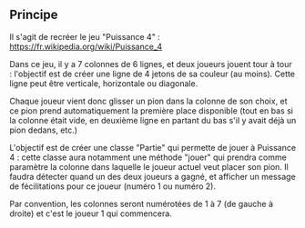 ## Principe

Il s'agit de recréer le jeu "Puissance 4" : https://fr.wikipedia.org/wiki/Puissance_4

Dans ce jeu, il y a 7 colonnes de 6 lignes, et deux joueurs jouent tour à tour : l'objectif est de créer une ligne de 4 jetons de sa couleur (au moins). Cette ligne peut être verticale, horizontale ou diagonale.

Chaque joueur vient donc glisser un pion dans la colonne de son choix, et ce pion prend automatiquement la première place disponible (tout en bas si la colonne était vide, en deuxième ligne en partant du bas s'il y avait déjà un pion dedans, etc.)

L'objectif est de créer une classe "Partie" qui permette de jouer à Puissance 4 : cette classe aura notamment une méthode "jouer" qui prendra comme paramètre la colonne dans laquelle le joueur actuel veut placer son pion. Il faudra détecter quand un des deux joueurs a gagné, et afficher un message de fécilitations pour ce joueur (numéro 1 ou numéro 2).

Par convention, les colonnes seront numérotées de 1 à 7 (de gauche à droite) et c'est le joueur 1 qui commencera.
